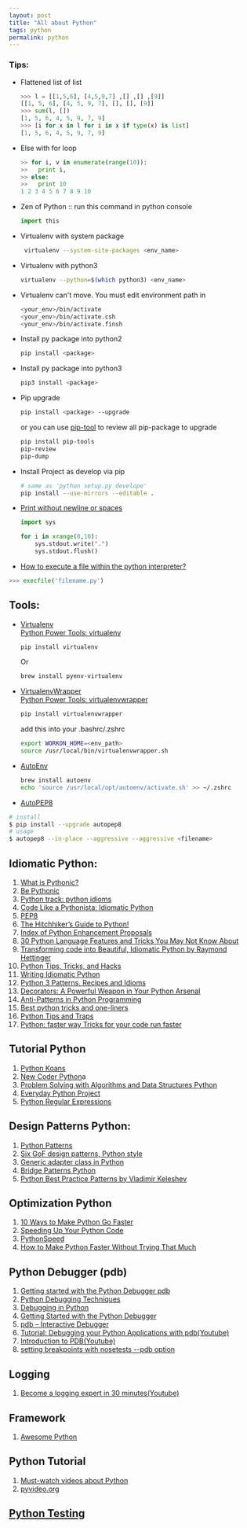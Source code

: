 ```yaml
---
layout: post
title: "All about Python"
tags: python
permalink: python
---
```


### Tips:
* Flattened list of list

  ```python
  >>> l = [[1,5,6], [4,5,9,7] ,[] ,[] ,[9]]
  [[1, 5, 6], [4, 5, 9, 7], [], [], [9]]
  >>> sum(l, [])
  [1, 5, 6, 4, 5, 9, 7, 9]
  >>> [i for x in l for i in x if type(x) is list]
  [1, 5, 6, 4, 5, 9, 7, 9]
  ```
* Else with for loop

  ```python
  >> for i, v in enumerate(range(10)):
  >>   print i,
  >> else:
  >>   print 10
  1 2 3 4 5 6 7 8 9 10
  ```
* Zen of Python :: run this command in python console

  ```python
  import this
  ```
* Virtualenv with system package

  ```sh
   virtualenv --system-site-packages <env_name>
  ```
* Virtualenv with python3

  ```sh
  virtualenv --python=$(which python3) <env_name>
  ```
* Virtualenv can't move. You must edit environment path in

  ```sh
  <your_env>/bin/activate
  <your_env>/bin/activate.csh
  <your_env>/bin/activate.finsh
  ```
* Install py package into python2

  ```sh
  pip install <package>
  ```
* Install py package into python3

  ```sh
  pip3 install <package>
  ```
* Pip upgrade

  ```sh
  pip install <package> --upgrade
  ```

  or you can use [pip-tool](https://github.com/nvie/pip-tools) to review all pip-package to upgrade

  ```sh
  pip install pip-tools
  pip-review
  pip-dump
  ```

* Install Project as develop via pip

  ```sh
  # same as 'python setup.py develope'
  pip install --use-mirrors --editable .
  ```
  
* [Print without newline or spaces](http://stackoverflow.com/questions/493386/how-to-print-in-python-without-newline-or-space)
  
  ```python
  import sys
  
  for i in xrange(0,10):
      sys.stdout.write(".")
      sys.stdout.flush()
  ```
* [How to execute a file within the python interpreter?](http://stackoverflow.com/questions/1027714/how-to-execute-a-file-within-the-python-interpreter)

```python
>>> execfile('filename.py')
```

## Tools:
* [Virtualenv](http://virtualenv.readthedocs.org)  
  [Python Power Tools: virtualenv](http://code.tutsplus.com/articles/python-power-tools-virtualenv--net-31560)

  ```sh
  pip install virtualenv
  ```

  Or

  ```sh
  brew install pyenv-virtualenv
  ```
* [VirtualenvWrapper](http://virtualenvwrapper.readthedocs.org)  
  [Python Power Tools: virtualenvwrapper](http://code.tutsplus.com/articles/python-power-tools-virtualenvwrapper--net-31569)

  ```sh
  pip install virtualenvwrapper
  ```
  add this into your .bashrc/.zshrc

  ```sh
  export WORKON_HOME=<env_path>
  source /usr/local/bin/virtualenvwrapper.sh
  ```

* [AutoEnv](https://github.com/kennethreitz/autoenv)

  ```sh
  brew install autoenv
  echo 'source /usr/local/opt/autoenv/activate.sh' >> ~/.zshrc
  ```

* [AutoPEP8](https://github.com/hhatto/autopep8)

```sh
# install
$ pip install --upgrade autopep8
# usage 
$ autopep8 --in-place --aggressive --aggressive <filename>
```

## Idiomatic Python:
1. [What is Pythonic?](http://blog.startifact.com/posts/older/what-is-pythonic.html)
2. [Be Pythonic](http://www.cafepy.com/article/be_pythonic/)
3. [Python track: python idioms](http://courses.cms.caltech.edu/cs11/material/python/misc/python_idioms.html)
4. [Code Like a Pythonista: Idiomatic Python](http://python.net/~goodger/projects/pycon/2007/idiomatic/handout.html)
5. [PEP8](http://legacy.python.org/dev/peps/pep-0008/)
6. [The Hitchhiker’s Guide to Python!](http://docs.python-guide.org/en/latest/)
7. [Index of Python Enhancement Proposals](http://legacy.python.org/dev/peps/)
8. [30 Python Language Features and Tricks You May Not Know About](http://sahandsaba.com/thirtyMalika-python-language-features-and-tricks-you-may-not-know.html)
9. [Transforming code into Beautiful, Idiomatic Python by Raymond Hettinger](https://speakerdeck.com/pyconslides/transforming-code-into-beautiful-idiomatic-python-by-raymond-hettinger-1)
10. [Python Tips, Tricks, and Hacks](http://www.siafoo.net/article/52)
11. [Writing Idiomatic Python](http://www.jeffknupp.com/blog/2012/10/04/writing-idiomatic-python/)
12. [Python 3 Patterns, Recipes and Idioms](http://python-3-patterns-idioms-test.readthedocs.org/en/latest/)
13. [Decorators: A Powerful Weapon in Your Python Arsenal](https://speakerdeck.com/pycon2014/decorators-a-powerful-weapon-in-your-python-arsenal-by-colton-myers)
14. [Anti-Patterns in Python Programming](http://lignos.org/py_antipatterns/)
15. [Best python tricks and one-liners](http://www.reddit.com/r/Python/comments/2e5wb7/best_python_tricks_and_oneliners/)
16. [Python Tips and Traps](https://www.airpair.com/python/posts/python-tips-and-traps)
17. [Python: faster way Tricks for your code run faster](http://zokis.github.io/Python--Faster-Way/)

## Tutorial Python
1. [Python Koans](http://github.com/gregmalcolm/python_koans)
2. [New Coder Python](http://newcoder.io)a
3. [Problem Solving with Algorithms and Data Structures Python](http://interactivepython.org/runestone/static/pythonds/index.html)
4. [Everyday Python Project](http://interactivepython.org/runestone/static/everyday/index.html)
5. [Python Regular Expressions](https://developers.google.com/edu/python/regular-expressions)


## Design Patterns Python:
1. [Python Patterns](https://github.com/faif/python-patterns)
2. [Six GoF design patterns, Python style](http://ginstrom.com/scribbles/2007/10/08/design-patterns-python-style/)
3. [Generic adapter class in Python](http://ginstrom.com/scribbles/2008/11/06/generic-adapter-class-in-python/)
4. [Bridge Patterns Python](http://en.wikibooks.org/wiki/Computer_Science_Design_Patterns/Bridge_Pattern#Python)
5. [Python Best Practice Patterns by Vladimir Keleshev](http://stevenloria.com/python-best-practice-patterns-by-vladimir-keleshev-notes/)

## Optimization Python
1. [10 Ways to Make Python Go Faster](http://ianwitham.wordpress.com/2009/12/18/making-python-programs-run-faster/)
2. [Speeding Up Your Python Code](http://maxburstein.com/blog/speeding-up-your-python-code/)
3. [PythonSpeed](https://wiki.python.org/moin/PythonSpeed)
4. [How to Make Python Faster Without Trying That Much](http://lukauskas.co.uk/articles/2014/02/12/how-to-make-python-faster-without-trying-that-much/)

## Python Debugger (pdb)
1. [Getting started with the Python Debugger pdb](http://stackoverflow.com/questions/4228637/getting-started-with-the-python-debugger-pdb)
2. [Python Debugging Techniques](https://gimmebar-assets.s3.amazonaws.com/4fe38b76be0a5.html)
3. [Debugging in Python](https://pythonconquerstheuniverse.wordpress.com/2009/09/10/debugging-in-python/)
4. [Getting Started with the Python Debugger](http://tech.pro/tutorial/1382/getting-started-with-the-python-debugger)
5. [pdb – Interactive Debugger](http://pymotw.com/2/pdb/#temporary-breakpoints)
6. [Tutorial: Debugging your Python Applications with pdb(Youtube)](https://www.youtube.com/watch?v=bZZTeKPRSLQ)
7. [Introduction to PDB(Youtube)](https://www.youtube.com/watch?v=vfPtGsSJldg)
8. [setting breakpoints with nosetests --pdb option](http://stackoverflow.com/questions/4950637/setting-breakpoints-with-nosetests-pdb-option)

## Logging
1. [Become a logging expert in 30 minutes(Youtube)](https://www.youtube.com/watch?v=24_4WWkSmNo)

## Framework
1. [Awesome Python](https://github.com/ibotdotout/awesome-python)

## Python Tutorial
1. [Must-watch videos about Python](https://github.com/s16h/py-must-watch)
2. [pyvideo.org](http://pyvideo.org)

## [Python Testing]({{url}}/python-testing)
